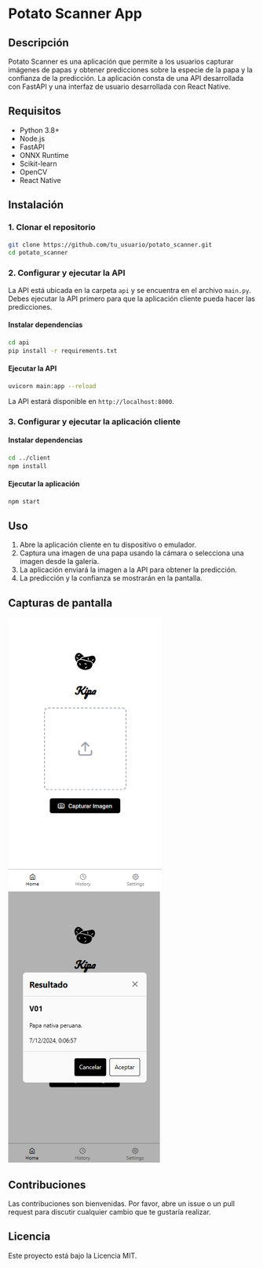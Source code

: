 # Potato Scanner App

## Descripción

Potato Scanner es una aplicación que permite a los usuarios capturar imágenes de papas y obtener predicciones sobre la especie de la papa y la confianza de la predicción. La aplicación consta de una API desarrollada con FastAPI y una interfaz de usuario desarrollada con React Native.


## Requisitos

- Python 3.8+
- Node.js
- FastAPI
- ONNX Runtime
- Scikit-learn
- OpenCV
- React Native

## Instalación

### 1. Clonar el repositorio

```bash
git clone https://github.com/tu_usuario/potato_scanner.git
cd potato_scanner
```

### 2. Configurar y ejecutar la API

La API está ubicada en la carpeta `api` y se encuentra en el archivo `main.py`. Debes ejecutar la API primero para que la aplicación cliente pueda hacer las predicciones.

#### Instalar dependencias

```bash
cd api
pip install -r requirements.txt
```

#### Ejecutar la API

```bash
uvicorn main:app --reload
```

La API estará disponible en `http://localhost:8000`.

### 3. Configurar y ejecutar la aplicación cliente

#### Instalar dependencias

```bash
cd ../client
npm install
```

#### Ejecutar la aplicación

```bash
npm start
```

## Uso

1. Abre la aplicación cliente en tu dispositivo o emulador.
2. Captura una imagen de una papa usando la cámara o selecciona una imagen desde la galería.
3. La aplicación enviará la imagen a la API para obtener la predicción.
4. La predicción y la confianza se mostrarán en la pantalla.

## Capturas de pantalla

![Pantalla de inicio](assets/images/kipa.png)
![Pantalla de predicción](assets/images/kipa2.png)

## Contribuciones

Las contribuciones son bienvenidas. Por favor, abre un issue o un pull request para discutir cualquier cambio que te gustaría realizar.

## Licencia

Este proyecto está bajo la Licencia MIT.
